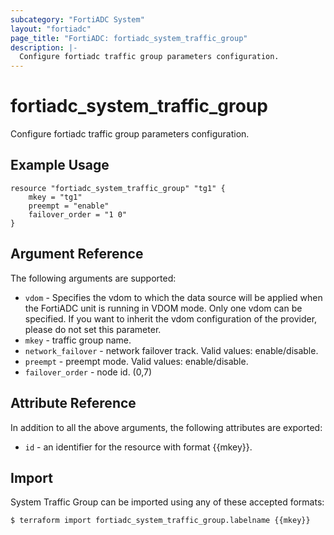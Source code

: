 ```yaml
---
subcategory: "FortiADC System"
layout: "fortiadc"
page_title: "FortiADC: fortiadc_system_traffic_group"
description: |-
  Configure fortiadc traffic group parameters configuration.
---
```


# fortiadc_system_traffic_group
Configure fortiadc traffic group parameters configuration.

## Example Usage
```hcl
resource "fortiadc_system_traffic_group" "tg1" {
	mkey = "tg1"
	preempt = "enable"
	failover_order = "1 0"
}

```

## Argument Reference

The following arguments are supported:

* `vdom` - Specifies the vdom to which the data source will be applied when the FortiADC unit is running in VDOM mode. Only one vdom can be specified. If you want to inherit the vdom configuration of the provider, please do not set this parameter.
* `mkey` - traffic group name.
* `network_failover` - network failover track. Valid values: enable/disable.
* `preempt` - preempt mode. Valid values: enable/disable.
* `failover_order` - node id. (0,7)

## Attribute Reference

In addition to all the above arguments, the following attributes are exported:
* `id` - an identifier for the resource with format {{mkey}}.

## Import
 System Traffic Group can be imported using any of these accepted formats:
```
$ terraform import fortiadc_system_traffic_group.labelname {{mkey}}
```
